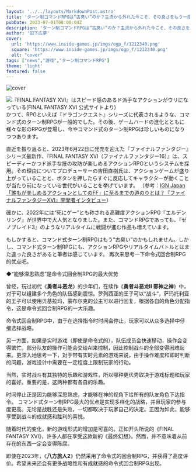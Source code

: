 ```yaml
---
layout: '../../layouts/MarkdownPost.astro'
title: 'ターン制コマンドRPGは“古臭い”のか？主流から外れた今こそ、その良さをもう一度考える'
pubDate: 2023-07-01T08:00:04Z
description: 'ターン制コマンドRPGは“古臭い”のか？主流から外れた今こそ、その良さをもう一度考える'
author: '田下広夢'
cover:
  url: 'https://www.inside-games.jp/imgs/ogp_f/1212340.png'
  square: 'https://www.inside-games.jp/imgs/ogp_f/1212340.png'
  alt: "cover"
tags: ["news","游戏","ターン制コマンドRPG"]
theme: 'light'
featured: false
---
```


![cover](https://www.inside-games.jp/imgs/ogp_f/1212340.png)

![『FINAL FANTASY XVI』はスピード感のあるド派手なアクションがウリになっている(FINAL FANTASY XVI 公式サイトより)](https://www.inside-games.jp/imgs/zoom/1212339.jpg)
かつて、RPGといえば『ドラゴンクエスト』シリーズに代表されるような、コマンド式のターン制RPGが一般的でした。その後、ゲームハードの進化とともに様々な形のRPGが登場し、今やコマンド式のターン制RPGは珍しいものになりつつあります。

直近を振り返ると、2023年6月22日に発売を迎えた『ファイナルファンタジー』シリーズ最新作、『FINAL FANTASY XVI（ファイナルファンタジー16）』は、スピーディーかつド派手な技の攻防が楽しめるアクションRPGというシステムを採用。その理由についてプロデューサーの吉田直樹氏は、アクションゲームが盛り上がっていることと、ボタンを押したらすぐに反応してキャラクターが動くことが当たり前になっている世代がいることを挙げています。 （参考：[IGN Japan 「誰もが楽しめるアクションとしてのFF」に至るまでの道のりとは？『ファイナルファンタジーXVI』開発者インタビュー](https://jp.ign.com/final-fantasy-xvi/66166/interview/ffxvi)）

確かに、2022年には“死にゲー”とも称される高難度アクションRPG『エルデンリング』が世界中で大人気となりました。また、コマンドRPGであっても、『ゼノブレイド3』のようなリアルタイムに戦闘が進む作品も増えています。

もしかすると、コマンド式ターン制RPGはもう“古臭い”のかもしれません。しかし、コマンド式ターン制RPGにも、アクションRPGやリアルタイムバトルとはまた違った良さがあると筆者は感じています。
再次来思考一下命令式回合制RPG的优点吧。 

◆“能够深思熟虑”是命令式回合制RPG的最大优势

曾经，玩过初代《<b>勇者斗恶龙</b>》的少年们，在续作《<b>勇者斗恶龙II 邪神之神</b>》中，对于可以组建多个角色的队伍感到震惊。罗列西亚的王子可以“战斗”，萨玛托利亚的王子可以使用贝基拉玛，蒙布尔克的公主可以进行回复，根据各自的角色分配指令，这是命令式回合制RPG的一大乐趣。

命令式回合制RPG中，由于在选择指令时时间会停止，玩家可以从众多选择中仔细选择战略。

另一方面，如果是实时游戏（即使是命令式的），队伍成员会快速移动，操作会变得繁忙。部分队友的操作可能会交给AI来控制，因此控制战斗的全部变得困难起来。更深入地思考一下，对于带有实时元素的游戏来说，由于操作难度和即时判断的问题，游戏设计中需要在一定程度上限制玩家的行动。 

当然，实时战斗有其独特的乐趣和游戏性，所以哪种更优秀取决于游戏标题和玩家的喜好。重要的是，这两种都有各自的乐趣。

时间停止正是因为能够深思熟虑，才能够在神的视角下给所有的队友角色下达指令。
コマンド式ターン制RPG最大的优点是实现多样化的战略，并且玩家的参与度更高。无论是战胜还是失败，一切都取决于玩家自己的决定。正因为如此，能够享受到战斗的成就感和胜利的喜悦。 </p><p>随着时代的变化，新的游戏形式的增加是可喜的。正如开头所说的《FINAL FANTASY XVI》，许多人都在享受这款新的《最终幻想》。然而，并不意味着从前存在的东西一定会变得陈腐。 </p><p>即使在2023年，《<b>八方旅人2</b>》仍然采用了命令式的回合制RPG，并获得了高度评价。希望未来还会有更多战略性和有成就感的命令式回合制RPG出现。 </p><br><script type="text/javascript">;Array.prototype.forEach.call(document.querySelectorAll("div.af_list a"), function (el) { if (el.getAttribute("data-shopping-click") === "") { return; } el.setAttribute("data-shopping-click", ""); el.addEventListener("click", function (e) { let matches = /\/\/www\.amazon\.co\.jp\/gp\/product\/([^/]+)\//.exec(e.target.href); if (matches) { cX.callQueue.push(["sendEvent", "shopping_click", { amazon: matches[1] }]); return; } matches = /\/\/hb\.afl\.rakuten\.co\.jp\/.+\/\? pc=([^&]+)/.exec(e.target.href); if (matches) { matches = /\/mall\/([^/]+)/.exec(decodeURIComponent(matches[1])); if (matches) { cX.callQueue.push(["sendEvent", "shopping_click", { rakuten: matches[1] }]); } } });});</script><br><script type="text/javascript">;Array.prototype.forEach.call(document.querySelectorAll("div.af_list a"), function (el) { if (el.getAttribute("data-shopping-click") === "") { return; } el.setAttribute("data-shopping-click", ""); el.addEventListener("click", function (e) { let matches = ///www.amazon.co.jp/gp/product/([^/]+)//.exec(e.target.href); if (matches) { cX.callQueue.push(["sendEvent", "shopping_click", { amazon: matches[1] }]); return; } matches = ///hb.afl.rakuten.co.jp/.+/?

>[原文地址](https://www.inside-games.jp/article/2023/07/01/146937.html)  